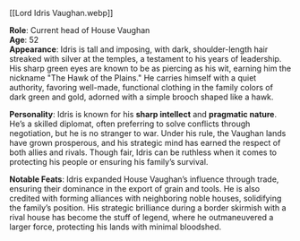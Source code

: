 [[Lord Idris Vaughan.webp]]

**Role**: Current head of House Vaughan  
**Age**: 52  
**Appearance**: Idris is tall and imposing, with dark, shoulder-length hair streaked with silver at the temples, a testament to his years of leadership. His sharp green eyes are known to be as piercing as his wit, earning him the nickname "The Hawk of the Plains." He carries himself with a quiet authority, favoring well-made, functional clothing in the family colors of dark green and gold, adorned with a simple brooch shaped like a hawk.

**Personality**: Idris is known for his **sharp intellect** and **pragmatic nature**. He’s a skilled diplomat, often preferring to solve conflicts through negotiation, but he is no stranger to war. Under his rule, the Vaughan lands have grown prosperous, and his strategic mind has earned the respect of both allies and rivals. Though fair, Idris can be ruthless when it comes to protecting his people or ensuring his family’s survival.

**Notable Feats**: Idris expanded House Vaughan’s influence through trade, ensuring their dominance in the export of grain and tools. He is also credited with forming alliances with neighboring noble houses, solidifying the family’s position. His strategic brilliance during a border skirmish with a rival house has become the stuff of legend, where he outmaneuvered a larger force, protecting his lands with minimal bloodshed.